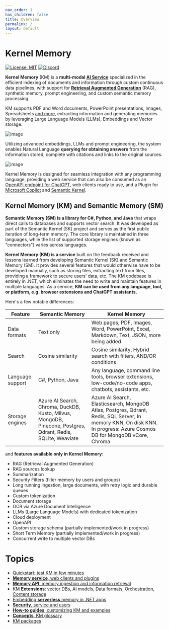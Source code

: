 ```yaml
---
nav_order: 1
has_children: false
title: Overview
permalink: /
layout: default
---
```


# Kernel Memory

[![License: MIT](https://img.shields.io/github/license/microsoft/kernel-memory)](https://github.com/microsoft/kernel-memory/blob/main/LICENSE)
[![Discord](https://img.shields.io/discord/1063152441819942922?label=Discord&logo=discord&logoColor=white&color=d82679)](https://aka.ms/KMdiscord)

**Kernel Memory** (KM) is a **multi-modal [AI Service](service/Service/README.md)**
specialized in the efficient indexing of documents and information through custom continuous data
pipelines, with support for
**[Retrieval Augmented Generation](https://en.wikipedia.org/wiki/Prompt_engineering#Retrieval-augmented_generation)** (RAG),
synthetic memory, prompt engineering, and custom semantic memory processing.

KM supports PDF and Word documents, PowerPoint presentations, Images, Spreadsheets [and more](extensions/data-formats),
extracting information and generating memories by leveraging Large Language Models (LLMs), Embeddings and Vector
storage.

![image](https://github.com/microsoft/kernel-memory/assets/371009/31894afa-d19e-4e9b-8d0f-cb889bf5c77f)

Utilizing advanced embeddings, LLMs and prompt engineering, the system enables Natural Language
**querying for obtaining answers** from the information stored, complete with citations
and links to the original sources.

![image](https://github.com/microsoft/kernel-memory/assets/371009/c5f0f6c3-814f-45bf-b055-063f23ed80ea)

Kernel Memory is designed for seamless integration with any programming language, providing a
web service that can also be consumed as an [OpenAPI endpoint for ChatGPT](https://openai.com/blog/chatgpt-plugins),
web clients ready to use, and a Plugin
for [Microsoft Copilot](https://www.microsoft.com/microsoft-365/blog/2023/05/23/empowering-every-developer-with-plugins-for-microsoft-365-copilot)
and [Semantic Kernel](https://github.com/microsoft/semantic-kernel).

## Kernel Memory (KM) and Semantic Memory (SM)

**Semantic Memory (SM) is a library for C#, Python, and Java** that wraps direct calls
to databases and supports vector search. It was developed as part of the Semantic
Kernel (SK) project and serves as the first public iteration of long-term memory.
The core library is maintained in three languages, while the list of supported
storage engines (known as "connectors") varies across languages.

**Kernel Memory (KM) is a service** built on the feedback received and lessons learned
from developing Semantic Kernel (SK) and Semantic Memory (SM). It provides several
features that would otherwise have to be developed manually, such as storing files,
extracting text from files, providing a framework to secure users' data, etc.
The KM codebase is entirely in .NET, which eliminates the need to write and maintain
features in multiple languages. As a service, **KM can be used from any language, tool,
or platform, e.g. browser extensions and ChatGPT assistants.**

Here's a few notable differences:

| Feature          | Semantic Memory                                                                                              | Kernel Memory                                                                                                                                                          |
| ---------------- | ------------------------------------------------------------------------------------------------------------ | ---------------------------------------------------------------------------------------------------------------------------------------------------------------------- |
| Data formats     | Text only                                                                                                    | Web pages, PDF, Images, Word, PowerPoint, Excel, Markdown, Text, JSON, more being added                                                                                |
| Search           | Cosine similarity                                                                                            | Cosine similarity, Hybrid search with filters, AND/OR conditions                                                                                                       |
| Language support | C#, Python, Java                                                                                             | Any language, command line tools, browser extensions, low-code/no-code apps, chatbots, assistants, etc.                                                                |
| Storage engines  | Azure AI Search, Chroma, DuckDB, Kusto, Milvus, MongoDB, Pinecone, Postgres, Qdrant, Redis, SQLite, Weaviate | Azure AI Search, Elasticsearch, MongoDB Atlas, Postgres, Qdrant, Redis, SQL Server, In memory KNN, On disk KNN. In progress: Azure Cosmos DB for MongoDB vCore, Chroma |

and **features available only in Kernel Memory**:

* RAG (Retrieval Augmented Generation)
* RAG sources lookup
* Summarization
* Security Filters (filter memory by users and groups)
* Long running ingestion, large documents, with retry logic and durable queues
* Custom tokenization
* Document storage
* OCR via Azure Document Intelligence
* LLMs (Large Language Models) with dedicated tokenization
* Cloud deployment
* OpenAPI
* Custom storage schema (partially implemented/work in progress)
* Short Term Memory (partially implemented/work in progress)
* Concurrent write to multiple vector DBs

# Topics

* [Quickstart: test KM in few minutes](quickstart)
* [**Memory service**, web clients and plugins](service)
* [**Memory API**, memory ingestion and information retrieval](functions)
* [KM **Extensions**: vector DBs, AI models, Data formats, Orchestration, Content storage](extensions)
* [Embedding **serverless** memory in .NET apps](serverless)
* [**Security**, service and users](security)
* [**How-to guides**, customizing KM and examples](how-to)
* [**Concepts**, KM glossary](concepts)
* [KM packages](packages)
